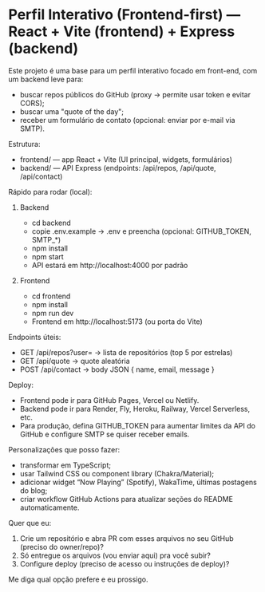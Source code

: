 # Perfil Interativo (Frontend-first) — React + Vite (frontend) + Express (backend)

Este projeto é uma base para um perfil interativo focado em front-end, com um backend leve para:
- buscar repos públicos do GitHub (proxy -> permite usar token e evitar CORS);
- buscar uma "quote of the day";
- receber um formulário de contato (opcional: enviar por e-mail via SMTP).

Estrutura:
- frontend/ — app React + Vite (UI principal, widgets, formulários)
- backend/ — API Express (endpoints: /api/repos, /api/quote, /api/contact)

Rápido para rodar (local):
1) Backend
   - cd backend
   - copie .env.example -> .env e preencha (opcional: GITHUB_TOKEN, SMTP_*)
   - npm install
   - npm start
   - API estará em http://localhost:4000 por padrão

2) Frontend
   - cd frontend
   - npm install
   - npm run dev
   - Frontend em http://localhost:5173 (ou porta do Vite)

Endpoints úteis:
- GET /api/repos?user=<github-username>  -> lista de repositórios (top 5 por estrelas)
- GET /api/quote                         -> quote aleatória
- POST /api/contact                      -> body JSON { name, email, message }

Deploy:
- Frontend pode ir para GitHub Pages, Vercel ou Netlify.
- Backend pode ir para Render, Fly, Heroku, Railway, Vercel Serverless, etc.
- Para produção, defina GITHUB_TOKEN para aumentar limites da API do GitHub e configure SMTP se quiser receber emails.

Personalizações que posso fazer:
- transformar em TypeScript;
- usar Tailwind CSS ou component library (Chakra/Material);
- adicionar widget “Now Playing” (Spotify), WakaTime, últimas postagens do blog;
- criar workflow GitHub Actions para atualizar seções do README automaticamente.

Quer que eu:
1) Crie um repositório e abra PR com esses arquivos no seu GitHub (preciso do owner/repo)?  
2) Só entregue os arquivos (vou enviar aqui) pra você subir?  
3) Configure deploy (preciso de acesso ou instruções de deploy)?

Me diga qual opção prefere e eu prossigo.
